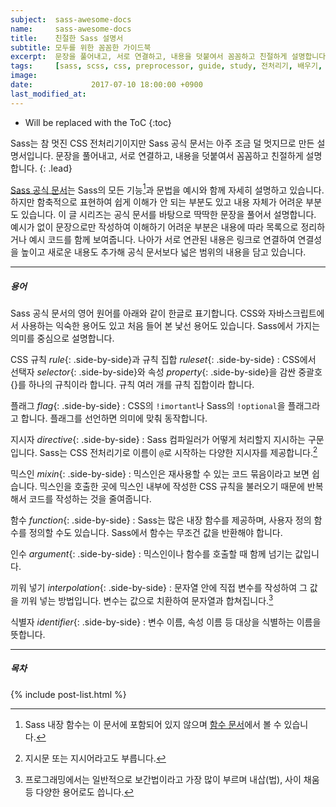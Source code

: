 ```yaml
---
subject:  sass-awesome-docs
name:     sass-awesome-docs
title:    친절한 Sass 설명서
subtitle: 모두를 위한 꼼꼼한 가이드북
excerpt:  문장을 풀어내고, 서로 연결하고, 내용을 덧붙여서 꼼꼼하고 친절하게 설명합니다. 
tags:     [sass, scss, css, preprocessor, guide, study, 전처리기, 배우기, 공부, 스터디, 설명]
image:    
date:             2017-07-10 18:00:00 +0900
last_modified_at: 
---
```


* Will be replaced with the ToC
{:toc}

Sass는 참 멋진 CSS 전처리기이지만 Sass 공식 문서는 아주 조금 덜 멋지므로 만든 설명서입니다.
문장을 풀어내고, 서로 연결하고, 내용을 덧붙여서 꼼꼼하고 친절하게 설명합니다. 
{: .lead}

[Sass 공식 문서][]는 Sass의 모든 기능[^function]과 문법을 예시와 함께 자세히 설명하고 있습니다.
하지만 함축적으로 표현하여 쉽게 이해가 안 되는 부분도 있고 내용 자체가 어려운 부분도 있습니다.
이 글 시리즈는 공식 문서를 바탕으로 딱딱한 문장을 풀어서 설명합니다.
예시가 없이 문장으로만 작성하여 이해하기 어려운 부분은 내용에 따라 목록으로 정리하거나 예시 코드를 함께 보여줍니다.
나아가 서로 연관된 내용은 링크로 연결하여 연결성을 높이고 새로운 내용도 추가해 공식 문서보다 넓은 범위의 내용을 담고 있습니다.

***

##### 용어
Sass 공식 문서의 영어 원어를 아래와 같이 한글로 표기합니다. CSS와 자바스크립트에서 사용하는 익숙한 용어도 있고 처음 들어 본 낯선 용어도 있습니다.
Sass에서 가지는 의미를 중심으로 설명합니다.

CSS 규칙 *rule*{: .side-by-side}과 규칙 집합 *ruleset*{: .side-by-side}
: CSS에서 선택자 *selector*{: .side-by-side}와 속성 *property*{: .side-by-side}을 감싼 중괄호 {}를 하나의 규칙이라 합니다. 규칙 여러 개를 규칙 집합이라 합니다.

플래그 *flag*{: .side-by-side}
: CSS의 `!imortant`나 Sass의 `!optional`을 플래그라고 합니다. 플래그를 선언하면 의미에 맞춰 동작합니다.

지시자 *directive*{: .side-by-side}
: Sass 컴파일러가 어떻게 처리할지 지시하는 구문입니다.
Sass는 CSS 전처리기로 이름이 `@`로 시작하는 다양한 지시자를 제공합니다.[^directive] 

믹스인 *mixin*{: .side-by-side}
: 믹스인은 재사용할 수 있는 코드 묶음이라고 보면 쉽습니다. 믹스인을 호출한 곳에 믹스인 내부에 작성한 CSS 규칙을 불러오기 때문에 반복해서 코드를 작성하는 것을 줄여줍니다.  

함수 *function*{: .side-by-side}
: Sass는 많은 내장 함수를 제공하며, 사용자 정의 함수를 정의할 수도 있습니다. Sass에서 함수는 무조건 값을 반환해야 합니다. 

인수 *argument*{: .side-by-side}
: 믹스인이나 함수를 호출할 때 함께 넘기는 값입니다.

끼워 넣기 *interpolation*{: .side-by-side}
: 문자열 안에 직접 변수를 작성하여 그 값을 끼워 넣는 방법입니다. 변수는 값으로 치환하여 문자열과 합쳐집니다.[^interpolation]

식별자 *identifier*{: .side-by-side}
: 변수 이름, 속성 이름 등 대상을 식별하는 이름을 뜻합니다.

***

##### 목차
{% include post-list.html %}

[Sass 공식 문서]: http://sass-lang.com/documentation/file.SASS_REFERENCE.html
[^function]: Sass 내장 함수는 이 문서에 포함되어 있지 않으며 [함수 문서](http://sass-lang.com/documentation/Sass/Script/Functions.html)에서 볼 수 있습니다.
[^directive]: 지시문 또는 지시어라고도 부릅니다.
[^interpolation]: 프로그래밍에서는 일반적으로 보간법이라고 가장 많이 부르며 내삽(법), 사이 채움 등 다양한 용어로도 씁니다.